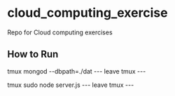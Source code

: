 # cloud_computing_exercise
Repo for Cloud computing exercises


## How to Run

tmux
mongod --dbpath=./dat
--- leave tmux ---

tmux
sudo node server.js
--- leave tmux ---

